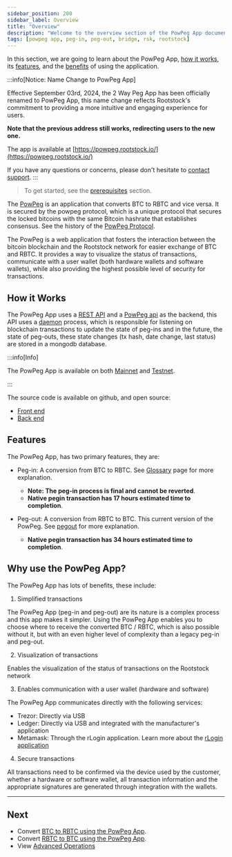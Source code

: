```yaml
---
sidebar_position: 200
sidebar_label: Overview
title: "Overview"
description: "Welcome to the overview section of the PowPeg App documentation."
tags: [powpeg app, peg-in, peg-out, bridge, rsk, rootstock]
---
```


In this section, we are going to learn about the PowPeg App, [how it works](#how-it-works), its [features](#features), and the [benefits](#why-use-the-powpeg) of using the application.

:::info[Notice: Name Change to PowPeg App]

Effective September 03rd, 2024, the 2 Way Peg App has been officially renamed to PowPeg App, this name change reflects Rootstock's commitment to providing a more intuitive and engaging experience for users. 

**Note that the previous address still works, redirecting users to the new one.**

The app is available at [https://powpeg.rootstock.io/](https://powpeg.rootstock.io/)

If you have any questions or concerns, please don't hesitate to [contact support](https://discord.com/channels/842021106956238848/1123675841369489438).
:::

> To get started, see the [prerequisites](/resources/guides/powpeg-app/prerequisites/) section.

The [PowPeg](https://powpeg.rootstock.io/) is an application that converts BTC to RBTC and vice versa. It is secured by the powpeg protocol, which is a unique protocol that secures the locked bitcoins with the same Bitcoin hashrate that establishes consensus. See the history of the [PowPeg Protocol](/concepts/powpeg/).

The PowPeg is a web application that fosters the interaction between the bitcoin blockchain and the Rootstock network for easier exchange of BTC and RBTC. It provides a way to visualize the status of transactions, communicate with a user wallet (both hardware wallets and software wallets), while also providing the highest possible level of security for transactions.

## How it Works

The PowPeg App uses a [REST API](https://en.wikipedia.org/wiki/Representational_state_transfer) and a [PowPeg api](https://github.com/rsksmart/2wp-api) as the backend, this API uses a [daemon](https://en.wikipedia.org/wiki/Daemon_(computing)) process, which is responsible for listening on blockchain transactions to update the state of peg-ins and in the future, the state of peg-outs, these state changes (tx hash, date change, last status) are stored in a mongodb database.

:::info[Info]

The PowPeg App is available on both [Mainnet](https://powpeg.rootstock.io/) and [Testnet](https://powpeg.testnet.rootstock.io/). 

:::

The source code is available on github, and open source:
- [Front end](https://github.com/rsksmart/2wp-app)
- [Back end](https://github.com/rsksmart/2wp-api)

## Features

The PowPeg App, has two primary features, they are:

- Peg-in: A conversion from BTC to RBTC. See [Glossary](/resources/guides/powpeg-app/glossary/) page for more explanation. 
    - **Note: The peg-in process is final and cannot be reverted**.
    - **Native pegin transaction has 17 hours estimated time to completion**.

- Peg-out: A conversion from RBTC to BTC. This current version of the PowPeg. See [pegout](/resources/guides/powpeg-app/pegout/) for more explanation.
    - **Native pegin transaction has 34 hours estimated time to completion**.

## Why use the PowPeg App?

The PowPeg App has lots of benefits, these include:
 
1. Simplified transactions

The PowPeg App (peg-in and peg-out) are its nature is a complex process and this app makes it simpler. Using the PowPeg App enables you to choose where to receive the converted BTC / RBTC, which is also possible without it, but with an even higher level of complexity than a legacy peg-in and peg-out.


2. Visualization of transactions

Enables the visualization of the status of transactions on the Rootstock network

3. Enables communication with a user wallet (hardware and software)

The PowPeg App communicates directly with the following services:
- Trezor: Directly via USB
- Ledger: Directly via USB and integrated with the manufacturer's application
- Metamask: Through the rLogin application. Learn more about the [rLogin application](https://github.com/rsksmart/rLogin)

4. Secure transactions

All transactions need to be confirmed via the device used by the customer, whether a hardware or software wallet, all transaction information and the appropriate signatures are generated through integration with the wallets.

----

## Next

* Convert [BTC to RBTC using the PowPeg App](/resources/guides/powpeg-app/pegin/).
* Convert [RBTC to BTC using the PowPeg App](/resources/guides/powpeg-app/pegout/).
* View [Advanced Operations](/resources/guides/powpeg-app/advanced-operations/)